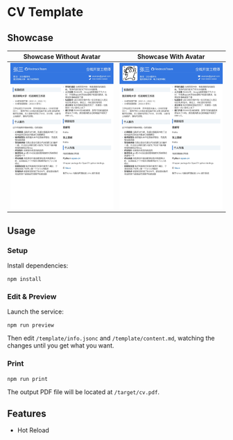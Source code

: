 # CV Template

## Showcase

| Showcase Without Avatar                                     | Showcase With Avatar                                  |
| ----------------------------------------------------------- | ----------------------------------------------------- |
| ![showcase without avatar](docs/example-without-avatar.jpg) | ![showcase with avatar](docs/example-with-avatar.jpg) |

## Usage

### Setup

Install dependencies:

```command
npm install
```

### Edit & Preview

Launch the service:

```command
npm run preview
```

Then edit `/template/info.jsonc` and `/template/content.md`, watching the changes until you get what you want.


### Print
```command
npm run print
```
The output PDF file will be located at `/target/cv.pdf`. 

## Features

- Hot Reload

